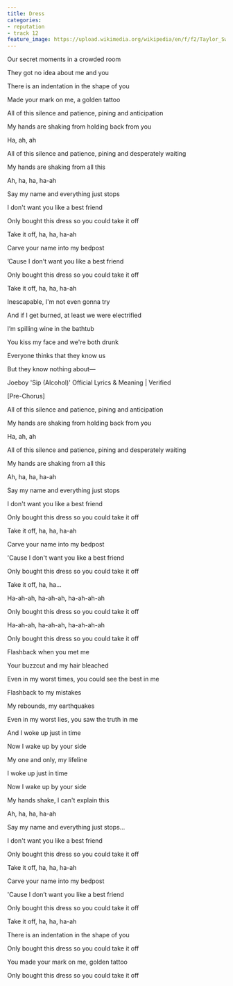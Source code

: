 ```yaml
---
title: Dress
categories:
- reputation
- track 12
feature_image: https://upload.wikimedia.org/wikipedia/en/f/f2/Taylor_Swift_-_Reputation.png
--- 
```

Our secret moments in a crowded room

They got no idea about me and you

There is an indentation in the shape of you

Made your mark on me, a golden tattoo

All of this silence and patience, pining and anticipation

My hands are shaking from holding back from you

Ha, ah, ah

All of this silence and patience, pining and desperately waiting

My hands are shaking from all this

Ah, ha, ha, ha-ah

Say my name and everything just stops

I don't want you like a best friend

Only bought this dress so you could take it off

Take it off, ha, ha, ha-ah

Carve your name into my bedpost

’Cause I don't want you like a best friend

Only bought this dress so you could take it off

Take it off, ha, ha, ha-ah

Inescapable, I'm not even gonna try

And if I get burned, at least we were electrified

I’m spilling wine in the bathtub

You kiss my face and we're both drunk

Everyone thinks that they know us

But they know nothing about—

Joeboy 'Sip (Alcohol)' Official Lyrics & Meaning | Verified

[Pre-Chorus]

All of this silence and patience, pining and anticipation

My hands are shaking from holding back from you

Ha, ah, ah

All of this silence and patience, pining and desperately waiting

My hands are shaking from all this

Ah, ha, ha, ha-ah

Say my name and everything just stops

I don't want you like a best friend

Only bought this dress so you could take it off

Take it off, ha, ha, ha-ah

Carve your name into my bedpost

'Cause I don't want you like a best friend

Only bought this dress so you could take it off

Take it off, ha, ha...

Ha-ah-ah, ha-ah-ah, ha-ah-ah-ah

Only bought this dress so you could take it off

Ha-ah-ah, ha-ah-ah, ha-ah-ah-ah

Only bought this dress so you could take it off

Flashback when you met me

Your buzzcut and my hair bleached

Even in my worst times, you could see the best in me

Flashback to my mistakes

My rebounds, my earthquakes

Even in my worst lies, you saw the truth in me

And I woke up just in time

Now I wake up by your side

My one and only, my lifeline

I woke up just in time

Now I wake up by your side

My hands shake, I can't explain this

Ah, ha, ha, ha-ah

Say my name and everything just stops...

I don't want you like a best friend

Only bought this dress so you could take it off

Take it off, ha, ha, ha-ah

Carve your name into my bedpost

'Cause I don’t want you like a best friend

Only bought this dress so you could take it off

Take it off, ha, ha, ha-ah

There is an indentation in the shape of you

Only bought this dress so you could take it off

You made your mark on me, golden tattoo

Only bought this dress so you could take it off